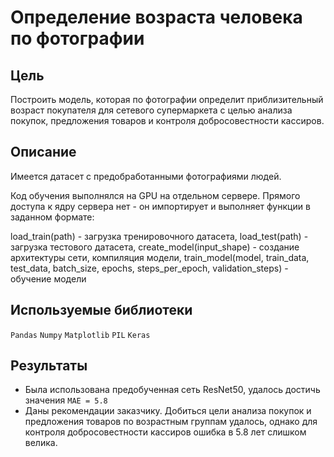 # Определение возраста человека по фотографии

## Цель

Построить модель, которая по фотографии определит приблизительный возраст покупателя для сетевого супермаркета с целью анализа покупок, предложения товаров и контроля добросовестности кассиров.

## Описание

Имеется датасет с предобработанными фотографиями людей.

Код обучения выполнялся на GPU на отдельном сервере. Прямого доступа к ядру сервера нет - он импортирует и выполняет функции в заданном формате:

load_train(path) - загрузка тренировочного датасета,
load_test(path) - загрузка тестового датасета,
create_model(input_shape) - создание архитектуры сети, компиляция модели,
train_model(model, train_data, test_data, batch_size, epochs, steps_per_epoch, validation_steps) - обучение модели

## Используемые библиотеки
`Pandas`
`Numpy`
`Matplotlib`
`PIL`
`Keras`

## Результаты
* Была использована предобученная сеть ResNet50, удалось достичь значения `MAE = 5.8`
* Даны рекомендации заказчику. Добиться цели анализа покупок и предложения товаров по возрастным группам удалось, однако для контроля добросовестности кассиров ошибка в 5.8 лет слишком велика.
